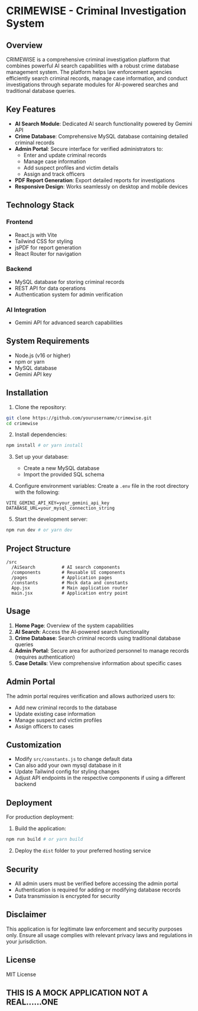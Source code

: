 # CRIMEWISE - Criminal Investigation System

## Overview

CRIMEWISE is a comprehensive criminal investigation platform that combines powerful AI search capabilities with a robust crime database management system. The platform helps law enforcement agencies efficiently search criminal records, manage case information, and conduct investigations through separate modules for AI-powered searches and traditional database queries.

## Key Features

- **AI Search Module**: Dedicated AI search functionality powered by Gemini API
- **Crime Database**: Comprehensive MySQL database containing detailed criminal records
- **Admin Portal**: Secure interface for verified administrators to:
  - Enter and update criminal records
  - Manage case information
  - Add suspect profiles and victim details
  - Assign and track officers
- **PDF Report Generation**: Export detailed reports for investigations
- **Responsive Design**: Works seamlessly on desktop and mobile devices

## Technology Stack

### Frontend
- React.js with Vite
- Tailwind CSS for styling
- jsPDF for report generation
- React Router for navigation

### Backend
- MySQL database for storing criminal records
- REST API for data operations
- Authentication system for admin verification

### AI Integration
- Gemini API for advanced search capabilities

## System Requirements

- Node.js (v16 or higher)
- npm or yarn
- MySQL database
- Gemini API key

## Installation

1. Clone the repository:
```bash
git clone https://github.com/yourusername/crimewise.git
cd crimewise
```

2. Install dependencies:
```bash
npm install # or yarn install
```

3. Set up your database:
   - Create a new MySQL database
   - Import the provided SQL schema

4. Configure environment variables:
   Create a `.env` file in the root directory with the following:
```
VITE_GEMINI_API_KEY=your_gemini_api_key
DATABASE_URL=your_mysql_connection_string
```

5. Start the development server:
```bash
npm run dev # or yarn dev
```

## Project Structure

```
/src
  /AiSearch          # AI search components
  /components        # Reusable UI components
  /pages             # Application pages
  /constants         # Mock data and constants
  App.jsx            # Main application router
  main.jsx           # Application entry point
```

## Usage

1. **Home Page**: Overview of the system capabilities
2. **AI Search**: Access the AI-powered search functionality
3. **Crime Database**: Search criminal records using traditional database queries
4. **Admin Portal**: Secure area for authorized personnel to manage records (requires authentication)
5. **Case Details**: View comprehensive information about specific cases

## Admin Portal

The admin portal requires verification and allows authorized users to:
- Add new criminal records to the database
- Update existing case information
- Manage suspect and victim profiles
- Assign officers to cases

## Customization

- Modify `src/constants.js` to change default data
- Can also add your own mysql database in it
- Update Tailwind config for styling changes
- Adjust API endpoints in the respective components if using a different backend

## Deployment

For production deployment:
1. Build the application:
```bash
npm run build # or yarn build
```
2. Deploy the `dist` folder to your preferred hosting service

## Security

- All admin users must be verified before accessing the admin portal
- Authentication is required for adding or modifying database records
- Data transmission is encrypted for security

## Disclaimer

This application is for legitimate law enforcement and security purposes only. Ensure all usage complies with relevant privacy laws and regulations in your jurisdiction.

## License

MIT License

## THIS IS A MOCK APPLICATION NOT A REAL......ONE